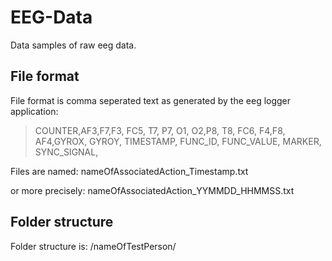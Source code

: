 EEG-Data
========

Data samples of raw eeg data.

File format
-----------

File format is comma seperated text as generated by the eeg logger application:
> COUNTER,AF3,F7,F3, FC5, T7, P7, O1, O2,P8, T8, FC6, F4,F8, AF4,GYROX, GYROY, TIMESTAMP, FUNC_ID, FUNC_VALUE, MARKER, SYNC_SIGNAL,

Files are named:
nameOfAssociatedAction_Timestamp.txt

or more precisely: nameOfAssociatedAction_YYMMDD_HHMMSS.txt

Folder structure
----------------
Folder structure is:
/nameOfTestPerson/